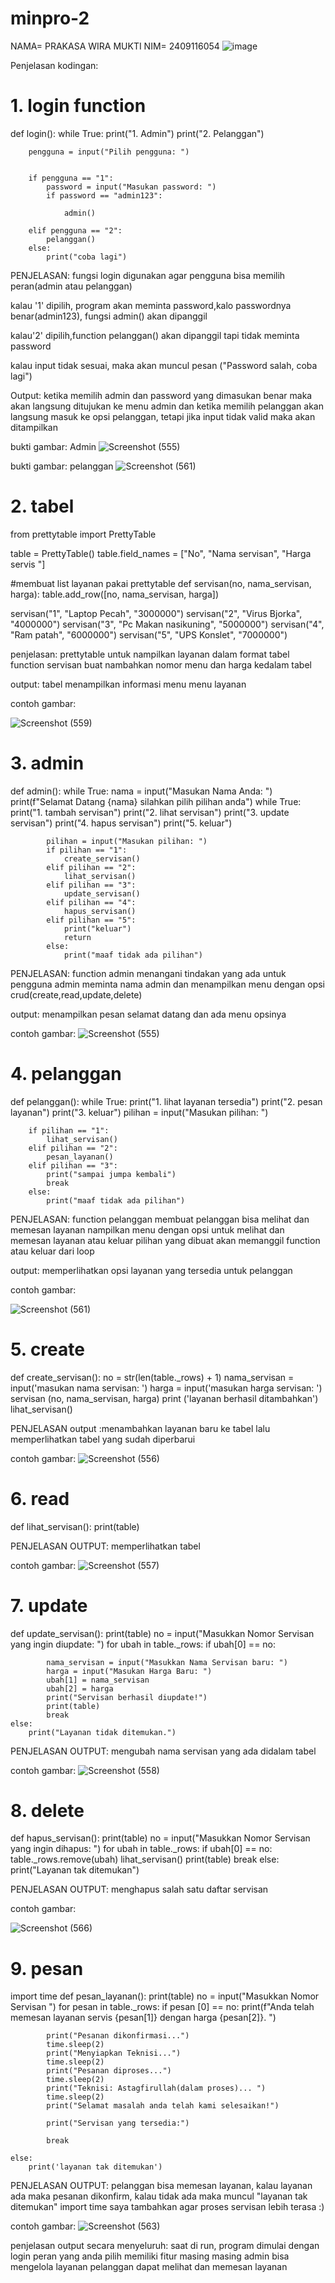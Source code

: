 # minpro-2
NAMA= PRAKASA WIRA MUKTI
NIM= 2409116054
![image](https://github.com/user-attachments/assets/65ea1a9a-3944-4eec-8085-f76c0295b5d5)


Penjelasan kodingan:

# 1. login function
   
def login():
    while True:
        print("1. Admin")
        print("2. Pelanggan")
        
        pengguna = input("Pilih pengguna: ")
        

        if pengguna == "1":
            password = input("Masukan password: ")
            if password == "admin123":
                
                admin()
        
        elif pengguna == "2":
            pelanggan()
        else:
            print("coba lagi")

PENJELASAN:
fungsi login digunakan agar pengguna bisa memilih peran(admin atau pelanggan)

kalau '1' dipilih, program akan meminta password,kalo passwordnya benar(admin123), fungsi admin() akan dipanggil

kalau'2' dipilih,function pelanggan() akan dipanggil tapi tidak meminta password

kalau input tidak sesuai, maka akan muncul pesan ("Password salah, coba lagi")

Output:
ketika memilih admin dan password yang dimasukan benar maka akan langsung ditujukan ke menu admin dan ketika memilih pelanggan akan langsung masuk ke opsi pelanggan, tetapi jika input tidak valid maka akan ditampilkan


bukti gambar: Admin
![Screenshot (555)](https://github.com/user-attachments/assets/cb7548b4-9744-45b7-97cd-e992788ba700)

bukti gambar: pelanggan
![Screenshot (561)](https://github.com/user-attachments/assets/12ba8f97-a0fb-4a0f-afe7-5336a367f4ce)

# 2. tabel 

from prettytable import PrettyTable

table = PrettyTable()
table.field_names = ["No", "Nama servisan", "Harga servis "]

#membuat list layanan pakai prettytable
def servisan(no, nama_servisan, harga):
    table.add_row([no, nama_servisan, harga])

servisan("1",  "Laptop Pecah", "3000000")
servisan("2",  "Virus Bjorka", "4000000")
servisan("3",  "Pc Makan nasikuning", "5000000")
servisan("4",  "Ram patah", "6000000")
servisan("5",  "UPS Konslet", "7000000")

penjelasan:
prettytable untuk nampilkan layanan dalam format tabel
function servisan buat nambahkan nomor menu dan harga kedalam tabel

output:
tabel menampilkan informasi menu menu layanan 

contoh gambar:

![Screenshot (559)](https://github.com/user-attachments/assets/41a60e6a-740d-4d5b-ab21-06c01681ef37)

# 3. admin

def admin():
    while True:
        nama = input("Masukan Nama Anda: ")
        print(f"Selamat Datang {nama} silahkan pilih pilihan anda")
        while True:
            print("1. tambah servisan")
            print("2. lihat servisan")
            print("3. update servisan")
            print("4. hapus servisan")
            print("5. keluar")
        
            pilihan = input("Masukan pilihan: ")
            if pilihan == "1":
                create_servisan()
            elif pilihan == "2":
                lihat_servisan()
            elif pilihan == "3":
                update_servisan()
            elif pilihan == "4":
                hapus_servisan()
            elif pilihan == "5":
                print("keluar")
                return
            else:
                print("maaf tidak ada pilihan")

PENJELASAN:
function admin menangani tindakan yang ada untuk pengguna admin
meminta nama admin dan menampilkan menu dengan opsi crud(create,read,update,delete)

output:
menampilkan pesan selamat datang dan ada menu opsinya

contoh gambar:
![Screenshot (555)](https://github.com/user-attachments/assets/2dd99c58-35ea-46b6-9fbf-9f69acec4b87)


# 4. pelanggan

def pelanggan():
    while True:
        print("1. lihat layanan tersedia")
        print("2. pesan layanan")
        print("3. keluar")
        pilihan = input("Masukan pilihan: ")

        if pilihan == "1":
            lihat_servisan()
        elif pilihan == "2":
            pesan_layanan()
        elif pilihan == "3":
            print("sampai jumpa kembali")
            break
        else:
            print("maaf tidak ada pilihan")

PENJELASAN:
function pelanggan membuat pelanggan bisa melihat dan memesan layanan
nampilkan menu dengan opsi untuk melihat dan memesan layanan atau keluar
pilihan yang dibuat akan memanggil function atau keluar dari loop

output:
memperlihatkan opsi layanan yang tersedia untuk pelanggan

contoh gambar:

![Screenshot (561)](https://github.com/user-attachments/assets/54c4eba8-55a9-4f17-a2bc-6f144d75e11c)

# 5. create

def create_servisan():
    no = str(len(table._rows) + 1)
    nama_servisan = input('masukan nama servisan: ')
    harga = input('masukan harga servisan: ')
    servisan (no, nama_servisan, harga)
    print ('layanan berhasil ditambahkan')
    lihat_servisan()

PENJELASAN output 
:menambahkan layanan baru ke tabel lalu memperlihatkan tabel yang sudah diperbarui

contoh gambar:
![Screenshot (556)](https://github.com/user-attachments/assets/04326697-31fc-4be5-802a-2a70866afd55)

# 6. read

def lihat_servisan():
    print(table)

PENJELASAN OUTPUT: 
memperlihatkan tabel

contoh gambar:
![Screenshot (557)](https://github.com/user-attachments/assets/03777715-d258-46a2-b260-4908cc432240)

# 7. update

def update_servisan():
    print(table)
    no = input("Masukkan Nomor Servisan yang ingin diupdate: ")
    for ubah in table._rows:
        if ubah[0] == no:
            
            nama_servisan = input("Masukkan Nama Servisan baru: ")
            harga = input("Masukan Harga Baru: ")
            ubah[1] = nama_servisan
            ubah[2] = harga
            print("Servisan berhasil diupdate!")
            print(table)
            break
    else:
        print("Layanan tidak ditemukan.")

PENJELASAN OUTPUT:
mengubah nama servisan yang ada didalam tabel

contoh gambar:
![Screenshot (558)](https://github.com/user-attachments/assets/8cb46c29-9422-452f-a295-86aad4f6b7ce)

# 8. delete

def hapus_servisan():
    print(table)
    no = input("Masukkan Nomor Servisan yang ingin dihapus: ")
    for ubah in table._rows:
        if ubah[0] == no:
            table._rows.remove(ubah)
            lihat_servisan()
            print(table)
            break
    else:
        print("Layanan tak ditemukan")

PENJELASAN OUTPUT:
menghapus salah satu daftar servisan

contoh gambar:

![Screenshot (566)](https://github.com/user-attachments/assets/5ace4fbc-15fd-436e-beeb-0d8bafe7b0d2)

# 9. pesan

import time
def pesan_layanan():
    print(table)
    no = input("Masukkan Nomor Servisan ")
    for pesan in table._rows:
        if pesan [0] == no:
            print(f"Anda telah memesan layanan servis {pesan[1]} dengan harga {pesan[2]}. ")

            
            print("Pesanan dikonfirmasi...")
            time.sleep(2)
            print("Menyiapkan Teknisi...")
            time.sleep(2)
            print("Pesanan diproses...")
            time.sleep(2)
            print("Teknisi: Astagfirullah(dalam proses)... ")
            time.sleep(2)
            print("Selamat masalah anda telah kami selesaikan!")
            
            print("Servisan yang tersedia:")
            
            break
            
    else:
        print('layanan tak ditemukan')

PENJELASAN OUTPUT:
pelanggan bisa memesan layanan, kalau layanan ada maka pesanan dikonfirm, kalau tidak ada maka muncul "layanan tak ditemukan"
import time saya tambahkan agar proses servisan lebih terasa :)

contoh gambar:
![Screenshot (563)](https://github.com/user-attachments/assets/9823c03a-f64a-4a4c-9a66-92b41b0d2dc4)


penjelasan output secara menyeluruh:
saat di run, program dimulai dengan login
peran yang anda pilih memiliki fitur masing masing
admin bisa mengelola layanan 
pelanggan dapat melihat dan memesan layanan




  
